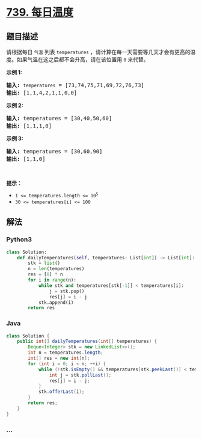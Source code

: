 # [739. 每日温度](https://leetcode-cn.com/problems/daily-temperatures)



## 题目描述

<!-- 这里写题目描述 -->

<p>请根据每日 <code>气温</code> 列表 <code>temperatures</code> ，<span style="font-size:10.5pt"><span style="font-family:Calibri"><span style="font-size:10.5000pt"><span style="font-family:宋体"><font face="宋体">请计算在每一天需要等几天才会有更高的温度</font></span></span></span></span>。如果气温在这之后都不会升高，请在该位置用 <code>0</code> 来代替。</p>

<p><strong>示例 1:</strong></p>

<pre>
<strong>输入:</strong> <code>temperatures</code> = [73,74,75,71,69,72,76,73]
<strong>输出:</strong> [1,1,4,2,1,1,0,0]
</pre>

<p><strong>示例 2:</strong></p>

<pre>
<strong>输入:</strong> temperatures = [30,40,50,60]
<strong>输出:</strong> [1,1,1,0]
</pre>

<p><strong>示例 3:</strong></p>

<pre>
<strong>输入:</strong> temperatures = [30,60,90]
<strong>输出: </strong>[1,1,0]</pre>

<p> </p>

<p><strong>提示：</strong></p>

<ul>
	<li><code>1 <= temperatures.length <= 10<sup>5</sup></code></li>
	<li><code>30 <= temperatures[i] <= 100</code></li>
</ul>


## 解法

<!-- 这里可写通用的实现逻辑 -->

<!-- tabs:start -->

### **Python3**

<!-- 这里可写当前语言的特殊实现逻辑 -->

```python
class Solution:
    def dailyTemperatures(self, temperatures: List[int]) -> List[int]:
        stk = list()
        n = len(temperatures)
        res = [0] * n
        for i in range(n):   
            while stk and temperatures[stk[-1]] < temperatures[i]:
                j = stk.pop()
                res[j] = i - j
            stk.append(i)
        return res
```

### **Java**

<!-- 这里可写当前语言的特殊实现逻辑 -->

```java
class Solution {
    public int[] dailyTemperatures(int[] temperatures) {
        Deque<Integer> stk = new LinkedList<>();
        int n = temperatures.length;
        int[] res = new int[n];
        for (int i = 0; i < n; ++i) {
            while (!stk.isEmpty() && temperatures[stk.peekLast()] < temperatures[i]) {
                int j = stk.pollLast();
                res[j] = i - j;
            }
            stk.offerLast(i);
        }
        return res;
    }
}
```

### **...**

```

```

<!-- tabs:end -->

